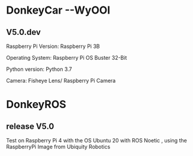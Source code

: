 # DonkeyCar --WyOOI
## V5.0.dev
Raspberry Pi Version: Raspberry Pi 3B

Operating System: Raspberry Pi OS Buster 32-Bit

Python version: Python 3.7

Camera: Fisheye Lens/ Raspberry Pi Camera

# DonkeyROS
## release V5.0
Test on Raspberry Pi 4 with the OS Ubuntu 20 with ROS Noetic , using the RaspberryPi Image from Ubiquity Robotics

